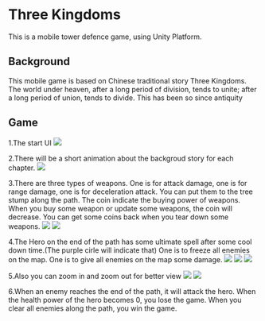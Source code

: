 # Three Kingdoms

This is a mobile tower defence game, using Unity Platform.

## Background

 This mobile game is based on Chinese traditional story Three Kingdoms. The world under heaven, after a long period of division, tends to unite; after a long period of union, tends to divide. This has been so since antiquity
 
## Game
1.The start UI
![](ThreeKingdoms/img/1.PNG)

2.There will be a short animation about the backgroud story for each chapter.
![](https://github.com/panjinbo/Facepalm/tree/master/img/2.png)

3.There are three types of weapons. One is for attack damage, one is for range damage, one is for deceleration attack.
You can put them to the tree stump along the path. The coin indicate the buying power of weapons. When you buy some weapon or update some weapons, the coin will decrease. You can get some coins back when you tear down some weapons. 
![](https://github.com/panjinbo/Facepalm/tree/master/img/4.png)
![](https://github.com/panjinbo/Facepalm/tree/master/img/5.png)

4.The Hero on the end of the path has some ultimate spell after some cool down time.(The purple cirle will indicate that)  One is to freeze all enemies on the map. One is to give all enemies on the map some damage.
![](https://github.com/panjinbo/Facepalm/tree/master/img/6.png)
![](https://github.com/panjinbo/Facepalm/tree/master/img/14.png)
![](https://github.com/panjinbo/Facepalm/tree/master/img/15.png)

5.Also you can zoom in and zoom out for better view
![](https://github.com/panjinbo/Facepalm/tree/master/img/10.png)
![](https://github.com/panjinbo/Facepalm/tree/master/img/16.png)

6.When an enemy reaches the end of the path, it will attack the hero. When the health power of the hero becomes 0, you lose the game. When you clear all enemies along the path, you win the game.

